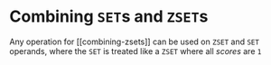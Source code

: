 # Combining `SET`s and `ZSET`s
Any operation for [[combining-zsets]] can be used on `ZSET` and `SET` operands, where the `SET` is treated like a `ZSET` where all *scores* are `1`

